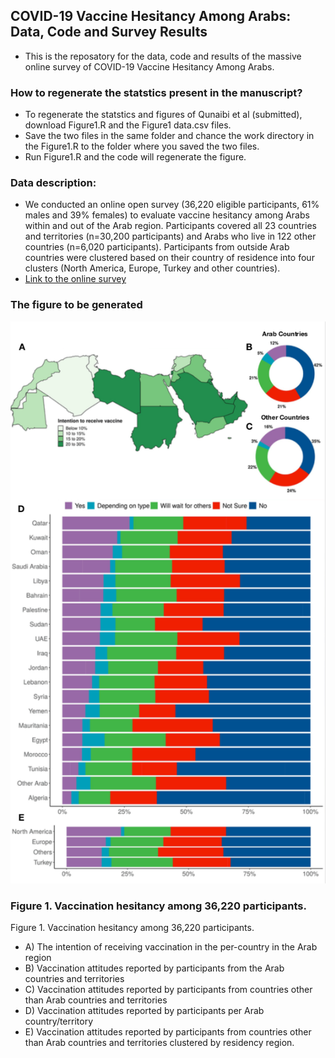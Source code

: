 ## COVID-19 Vaccine Hesitancy Among Arabs: Data, Code and Survey Results

- This is the reposatory for the data, code and results of the massive online survey of COVID-19 Vaccine Hesitancy Among Arabs.

### How to regenerate the statstics present in the manuscript?
- To regenerate the statstics and figures of Qunaibi et al (submitted), download Figure1.R and the Figure1 data.csv files.
- Save the two files in the same folder and chance the work directory in the Figure1.R to the folder where you saved the two files. 
- Run Figure1.R and the code will regenerate the figure.

### Data description:
- We conducted an online open survey (36,220 eligible participants, 61% males and 39% females) to evaluate vaccine hesitancy among Arabs within and out of the Arab region. Participants covered all 23 countries and territories (n=30,200 participants) and Arabs who live in 122 other countries (n=6,020 participants). Participants from outside Arab countries were clustered based on their country of residence into four clusters (North America, Europe, Turkey and other countries). 
- [Link to the online survey](https://s.surveyplanet.com/kV19lSAck?fbclid=IwAR2wYU5vmKHuT4Te5zrM6Bk4hyIJKkMJao0cbW7Lw7cn3Kc8EGyFVXrPiks)

### The figure to be generated 
![Qunaibi-etal-Figure1](https://github.com/MoHelmy/COVID-Vaccine-Arab-Survey/blob/main/Qunaibi-etal-Fig1.png?raw=true)

### Figure 1. Vaccination hesitancy among 36,220 participants. 
Figure 1. Vaccination hesitancy among 36,220 participants. 
- A) The intention of receiving vaccination in the per-country in the Arab region
- B) Vaccination attitudes reported by participants from the Arab countries and territories
- C) Vaccination attitudes reported by participants from countries other than Arab countries and territories
- D) Vaccination attitudes reported by participants per Arab country/territory
- E) Vaccination attitudes reported by participants from countries other than Arab countries and territories clustered by residency region.
